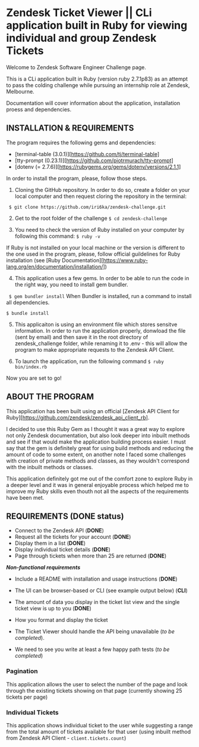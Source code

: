 # Zendesk Ticket Viewer || CLi application built in Ruby for viewing individual and group Zendesk Tickets

Welcome to Zendesk Software Engineer Challenge page. 

This is a CLi application built in Ruby (version ruby 2.7.1p83) as an attempt to pass the colding challenge while pursuing an internship role at Zendesk, Melbourne.

Documentation will cover information about the application, installation proess and dependencies.

## INSTALLATION & REQUIREMENTS

The program requires the following gems and dependencies:

  *  [terminal-table (3.0.1)][https://github.com/tj/terminal-table]
  *  [tty-prompt (0.23.1)][https://github.com/piotrmurach/tty-prompt]
  *  [dotenv (= 2.7.6)][https://rubygems.org/gems/dotenv/versions/2.1.1]

In order to install the program, please, follow those steps.
1. Cloning the GitHub repository. In order to do so, create a folder on your local computer and then request cloring the repository in the terminal:

``` $ git clone https://github.com/iri6ka/zendesk-challenge.git```

2. Get to the root folder of the challenge 
```$ cd zendesk-challenge ```

3. You need to check the version of Ruby installed on your computer by following this command:
```$ ruby -v```

If Ruby is not installed on your local machine or the version is different to the one used in the program, please, follow official guildelines for Ruby installation (see [Ruby Documentation][https://www.ruby-lang.org/en/documentation/installation/])

4. This application uses a few gems. In order to be able to run the code in the right way, you need to install gem bundler. 

``` $ gem bundler install```
When Bundler is installed, run a command to install all dependencies.

```$ bundle install```

5. This applicaiton is using an environment file which stores sensitve information. In order to run the application properly, donwload the file (sent by email) and then save it in the root directory of zendesk_challenge folder, while renaming it to .env - this will allow the program to make appropriate requests to the Zendesk API Client.

6. To launch the application, run the following command
```$ ruby bin/index.rb```

Now you are set to go!

## ABOUT THE PROGRAM

This application has been built using an official [Zendesk API Client for Ruby][https://github.com/zendesk/zendesk_api_client_rb].

I decided to use this Ruby Gem as I thought it was a great way to explore not only Zendesk documentation, but also look deeper into inbuilt methods and see if that would make the application building process easier. I must say that the gem is definitely great for using build methods and reducing the amount of code to some extent, on another note I faced some challenges with creation of private methods and classes, as they wouldn't correspond with the inbuilt methods or classes. 

This application definitely got me out of the comfort zone to explore Ruby in a deeper level and it was in general enjoyable process which helped me to improve my Ruby skills even thouth not all the aspects of the requirements have been met.

## REQUIREMENTS (DONE status)

* Connect to the Zendesk API (**DONE**)
* Request all the tickets for your account (**DONE**)
* Display them in a list (**DONE**)
* Display individual ticket details (**DONE**)
* Page through tickets when more than 25 are returned (**DONE**)

***Non-functional requirements***
* Include a README with installation and usage instructions (**DONE**)

* The UI can be browser-based or CLI (see example output below) (**CLI**)

* The amount of data you display in the ticket list view and the single ticket view is up to
you (**DONE**)

* How you format and display the ticket 

* The Ticket Viewer should handle the API being unavailable (*to be completed*). 

* We need to see you write at least a few happy path tests (*to be completed*)

### Pagination
This application allows the user to select the number of the page and look through the existing tickets showing on that page (currently showing 25 tickets per page)

### Individual Tickets

This application shows individual ticket to the user while suggesting a range from the total amount of tickets available for that user 
(using inbuilt method from Zendesk API Client - ```client.tickets.count```)